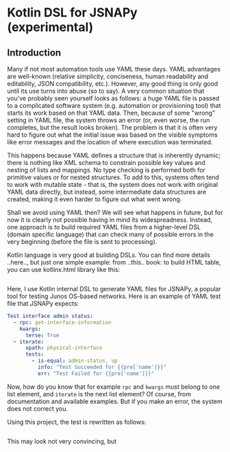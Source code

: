 # Kotlin DSL for JSNAPy (experimental)

## Introduction

Many if not most automation tools use YAML these days. YAML advantages are well-known (relative simplicity, conciseness, 
human readability and editability, JSON compatibility, etc.). However, any good thing is only good until
its use turns into abuse (so to say). A very common situation that you've probably seen yourself looks as follows:
a huge YAML file is passed to a complicated software system (e.g. automation or provisioning tool) that
starts its work based on that YAML data. Then, because of some "wrong" setting in YAML file, the system throws an error
(or, even worse, the run completes, but the result looks broken). The problem is that it is often very hard 
to figure out what the initial issue was based on the visible symptoms like error messages
and the location of where execution was terminated. 

This happens because YAML defines a structure that is inherently dynamic; there is nothing like XML schema to constrain
possible key values and nesting of lists and mappings. No type checking is performed both for primitive
values or for nested structures. To add to this, systems often tend to work with mutable state - that
is, the system does not work with original YAML data directly, but instead, some intermediate data structures
are created, making it even harder to figure out what went wrong.

Shall we avoid using YAML then? We will see what happens in future, but for now it is clearly not possible
having in mind its widespreadness. Instead, one approach is to build required YAML files from a higher-level
DSL (domain specific language) that can check many of possible errors in the very beginning (before the
file is sent to processing). 

Kotlin language is very good at building DSLs. You can find more details ..here.., but just one simple example:
from ..this.. book: to build HTML table, you can use kotlinx.html library like this:
```kotlin

``` 

Here, I use Kotlin internal DSL to generate YAML files for JSNAPy, a popular tool for testing Junos OS-based
networks. Here is an example of YAML test file that JSNAPy expects:
```yaml
Test interface admin status:
  - rpc: get-interface-information
    kwargs:
      terse: True
  - iterate:
      xpath: physical-interface
      tests:
        - is-equal: admin-status, up
          info: "Test Succeeded for {{pre['name']}}"
          err: "Test Failed for {{pre['name']}}"
```
Now, how do you know that for example `rpc` and `kwargs` must belong to one list element, and `iterate` is the
next list element? Of course, from documentation and available examples. But if you make an error, the system 
does not correct you.

Using this project, the test is rewritten as follows:
```yaml

```   
This may look not very convincing, but